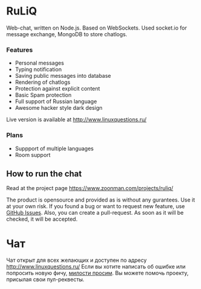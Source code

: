 RuLiQ
=====


Web-chat, written on Node.js. Based on WebSockets. Used socket.io for message exchange, MongoDB to store chatlogs. 

### Features

+ Personal messages
+ Typing notification
+ Saving public messages into database
+ Rendering of chatlogs
+ Protection against explicit content
+ Basic Spam protection
+ Full support of Russian language
+ Awesome hacker style dark design

Live version is available at http://www.linuxquestions.ru/

### Plans

+ Suppport of multiple languages
+ Room support


How to run the chat
-------------------

Read at the project page https://www.zoonman.com/projects/ruliq/


The product is opensource and provided as is without any gurantees. Use it at your own risk.
If you found a bug or want to request new feature, use [GitHub Issues](https://github.com/zoonman/ruliq/issues).
Also, you can create a pull-request. As soon as it will be checked, it will be accepted.

Чат
===

Чат открыт для всех желающих и доступен по адресу http://www.linuxquestions.ru/
Если вы хотите написать об ошибке или попросить новую фичу, [милости просим](https://github.com/zoonman/ruliq/issues).
Вы можете помочь проекту, присылая свои пул-реквесты. 
